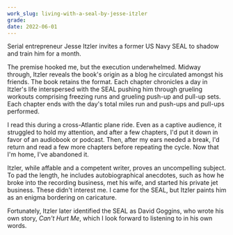 ```yaml
---
work_slug: living-with-a-seal-by-jesse-itzler
grade:
date: 2022-06-01
---
```


Serial entrepreneur Jesse Itzler invites a former US Navy SEAL to shadow and train him for a month.

<!-- end -->

The premise hooked me, but the execution underwhelmed. Midway through, Itzler reveals the book's origin as a blog he circulated amongst his friends. The book retains the format. Each chapter chronicles a day in Itzler's life interspersed with the SEAL pushing him through grueling workouts comprising freezing runs and grueling push-up and pull-up sets. Each chapter ends with the day's total miles run and push-ups and pull-ups performed.

I read this during a cross-Atlantic plane ride. Even as a captive audience, it struggled to hold my attention, and after a few chapters, I'd put it down in favor of an audiobook or podcast. Then, after my ears needed a break, I'd return and read a few more chapters before repeating the cycle. Now that I'm home, I've abandoned it.

Itzler, while affable and a competent writer, proves an uncompelling subject. To pad the length, he includes autobiographical anecdotes, such as how he broke into the recording business, met his wife, and started his private jet business. These didn't interest me. I came for the SEAL, but Itzler paints him as an enigma bordering on caricature.

Fortunately, Itzler later identified the SEAL as David Goggins, who wrote his own story, <span data-work-slug="cant-hurt-me-by-david-goggins">_Can't Hurt Me_</span>, which I look forward to listening to in his own words.